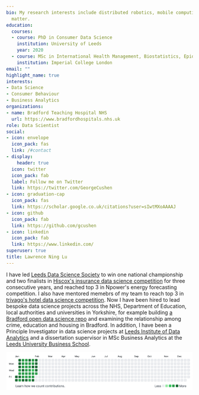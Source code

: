 ```yaml
---
bio: My research interests include distributed robotics, mobile computing and programmable
  matter.
education:
  courses:
  - course: PhD in Consumer Data Science
    institution: University of Leeds
    year: 2020
  - course: MSc in International Health Management, Biostatistics, Epidemiology
    institution: Imperial College London
email: ""
highlight_name: true
interests:
- Data Science
- Consumer Behaviour 
- Business Analytics
organizations:
- name: Bradford Teaching Hospital NHS
  url: https://www.bradfordhospitals.nhs.uk
role: Data Scientist
social:
- icon: envelope
  icon_pack: fas
  link: /#contact
- display:
    header: true
  icon: twitter
  icon_pack: fab
  label: Follow me on Twitter
  link: https://twitter.com/GeorgeCushen
- icon: graduation-cap
  icon_pack: fas
  link: https://scholar.google.co.uk/citations?user=sIwtMXoAAAAJ
- icon: github
  icon_pack: fab
  link: https://github.com/gcushen
- icon: linkedin
  icon_pack: fab
  link: https://www.linkedin.com/
superuser: true
title: Lawrence Ning Lu
---
```


I have led [Leeds Data Science Society](www.leedsdatascience.com) to win one national championship and two finalists in [Hiscox's insurance data science competition](https://www.hiscoxgroup.com/blog/hiscox/leeds-crowned-winners-hiscox-university-challenge) for three consecutive years, and reached top 3 in Npower's energy forecasting competition. I also have mentored memebrs of my team to reach top 3 in [trivago's hotel data science competition](http://bit.ly/2BwC2Wd). Now I have been hired to lead bespoke data science projects across the NHS, Department of Education, local authorities and universities in Yorkshire, for example building [a Bradford open data science repo](https://databradford.com) and examining the relationship among crime, education and housing in Bradford. In addition, I have been a Principle Investigator in data science projects at [Leeds Institute of Data Analytics](https://lida.leeds.ac.uk/) and a dissertation supervisor in MSc Business Analytics at the [Leeds University Business School](https://business.leeds.ac.uk). 

<img src="github_chart.png" />


